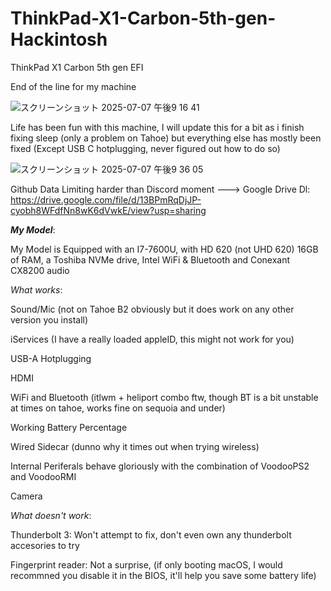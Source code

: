 # ThinkPad-X1-Carbon-5th-gen-Hackintosh
ThinkPad X1 Carbon 5th gen EFI

End of the line for my machine


![スクリーンショット 2025-07-07 午後9 16 41](https://github.com/user-attachments/assets/38f89c98-cd6e-45c9-8ce6-d17d9c83caef)

Life has been fun with this machine, I will update this for a bit as i finish fixing sleep (only a problem on Tahoe) but everything else has mostly been fixed (Except USB C hotplugging, never figured out how to do so)

![スクリーンショット 2025-07-07 午後9 36 05](https://github.com/user-attachments/assets/f43941a8-5e0e-45ea-9dca-ca41f7983acc)

Github Data Limiting harder than Discord moment ---> Google Drive Dl: https://drive.google.com/file/d/13BPmRqDjJP-cyobh8WFdfNn8wK6dVwkE/view?usp=sharing

***My Model***:

My Model is Equipped with an I7-7600U, with HD 620 (not UHD 620) 16GB of RAM, a Toshiba NVMe drive, Intel WiFi & Bluetooth and Conexant CX8200 audio

*What works*:

Sound/Mic (not on Tahoe B2 obviously but it does work on any other version you install)

iServices (I have a really loaded appleID, this might not work for you)

USB-A Hotplugging 

HDMI

WiFi and Bluetooth (itlwm + heliport combo ftw, though BT is a bit unstable at times on tahoe, works fine on sequoia and under)

Working Battery Percentage

Wired Sidecar (dunno why it times out when trying wireless) 

Internal Periferals behave gloriously with the combination of VoodooPS2 and VoodooRMI

Camera

*What doesn't work*:

Thunderbolt 3: Won't attempt to fix, don't even own any thunderbolt accesories to try

Fingerprint reader: Not a surprise, (if only booting macOS, I would recommned you disable it in the BIOS, it'll help you save some battery life)


